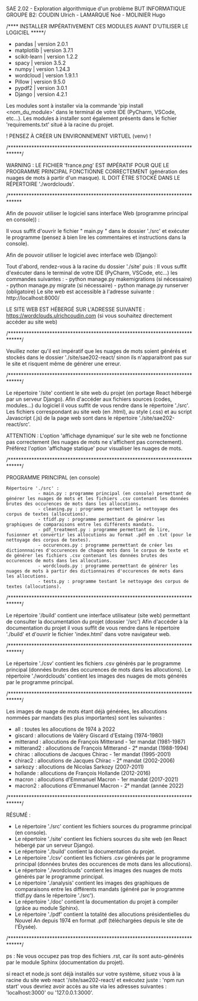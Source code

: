 SAE 2.02 - Exploration algorithmique d'un problème
BUT INFORMATIQUE
GROUPE B2:
COUDIN Ulrich - LAMARQUE Noé - MOLINIER Hugo


/**** INSTALLER IMPÉRATIVEMENT CES MODULES AVANT D'UTILISER LE LOGICIEL *****/
- pandas | version 2.0.1
- matplotlib | version 3.7.1
- scikit-learn | version 1.2.2
- spacy | version 3.5.2
- numpy | version 1.24.3
- wordcloud | version 1.9.1.1
- Pillow | version 9.5.0
- pypdf2 | version 3.0.1
- Django | version 4.2.1

Les modules sont à installer via la commande 'pip install <nom_du_module>' dans le terminal de votre IDE (PyCharm, VSCode, etc...).
Les modules à installer sont également présents dans le fichier 'requirements.txt' situé à la racine du projet.

! PENSEZ À CRÉER UN ENVIRONNEMENT VIRTUEL (venv) !

/*****************************************************************************/

WARNING : LE FICHIER 'france.png' EST IMPÉRATIF POUR QUE LE PROGRAMME PRINCIPAL FONCTIONNE CORRECTEMENT (génération des nuages de mots à partir d'un masque).
IL DOIT ÊTRE STOCKÉ DANS LE RÉPERTOIRE './wordclouds'.

/*****************************************************************************

Afin de pouvoir utiliser le logiciel sans interface Web (programme principal en console)) :

Il vous suffit d'ouvrir le fichier " main.py " dans le dossier './src' et exécuter le programme (pensez à bien lire les commentaires et instructions dans la console).

Afin de pouvoir utiliser le logiciel avec interface web (Django):

  Tout d'abord, rendez-vous à la racine du dossier './site' puis :
        Il vous suffit d'exécuter dans le terminal de votre IDE (PyCharm, VSCode, etc...) les commandes suivantes :
                - python manage.py makemigrations (si nécessaire)
                - python manage.py migrate (si nécessaire)
                - python manage.py runserver (obligatoire)
Le site web est accessible à l'adresse suivante : http://localhost:8000/

LE SITE WEB EST HÉBERGÉ SUR L'ADRESSE SUIVANTE : https://wordclouds.ulrichcoudin.com
 (si vous souhaitez directement accéder au site web)
 
/*****************************************************************************/

Veuillez noter qu'il est impératif que les nuages de mots soient générés et stockés dans le dossier './site/sae202-react/ sinon ils n'apparaitront pas sur le site et risquent même de générer une erreur.

/*****************************************************************************/

Le répertoire '/site' contient le site web du projet (en portage React hébergé par un serveur Django).
Afin d'accéder aux fichiers sources (codes, modules...) du logiciel il vous suffit de vous rendre dans le répertoire './src'.
Les fichiers correspondant au site web (en .html), au style (.css) et au script Javascript (.js) de la page web sont dans le répertoire './site/sae202-react/src'.

ATTENTION : L'option 'affichage dynamique' sur le site web ne fonctionne pas correctement (les nuages de mots ne s'affichent pas correctement).
Préférez l'option 'affichage statique' pour visualiser les nuages de mots.

/*****************************************************************************/

PROGRAMME PRINCIPAL (en console) 

    Répertoire './src' :
                - main.py : programme principal (en console) permettant de générer les nuages de mots et les fichiers .csv contenant les données brutes des occurences de mots dans les allocutions.
                - cleaning.py : programme permettant le nettoyage des corpus de textes (allocutions).
                - tfidf.py : programme permettant de générer les graphiques de comparaisons entre les différents mandats.
                - pdf_treatment.py : programme permettant de lire, fusionner et convertir les allocutions au format .pdf en .txt (pour le nettoyage des corpus de textes).
                - occurences.py : programme permettant de créer les dictionnnaires d'occurences de chaque mots dans le corpus de texte et de générer les fichiers .csv contenant les données brutes des occurences de mots dans les allocutions.
                - wordclouds.py : programme permettant de générer les nuages de mots à partir des dictionnaires d'occurences de mots dans les allocutions.
                - tests.py : programme testant le nettoyage des corpus de textes (allocutions).

/*****************************************************************************/

Le répertoire '/build' contient une interface utilisateur (site web) permettant de consulter la documentation du projet (dossier '/src')
Afin d'accéder à la documentation du projet il vous suffit de vous rendre dans le répertoire './build' et d'ouvrir le fichier 'index.html' dans votre navigateur web.

/*****************************************************************************/

Le répertoire './csv' contient les fichiers .csv générés par le programme principal (données brutes des occurences de mots dans les allocutions).
Le répertoire './wordclouds' contient les images des nuages de mots générés par le programme principal.

/*****************************************************************************/

Les images de nuage de mots étant déjà générées, les allocutions nommées par mandats (les plus importantes) sont les suivantes :

- all : toutes les allocutions de 1974 à 2022
- giscard : allocutions de Valéry Giscard d'Estaing (1974-1980)
- mitterand : allocutions de François Mitterand - 1er mandat (1981-1987)
- mitterand2 : allocutions de François Mitterand - 2ᵉ mandat (1988-1994)
- chirac : allocutions de Jacques Chirac - 1er mandat (1995-2001)
- chirac2 : allocutions de Jacques Chirac - 2ᵉ mandat (2002-2006)
- sarkozy : allocutions de Nicolas Sarkozy (2007-2011)
- hollande : allocutions de François Hollande (2012-2016)
- macron : allocutions d'Emmanuel Macron - 1er mandat (2017-2021)
- macron2 : allocutions d'Emmanuel Macron - 2ᵉ mandat (année 2022)

/*****************************************************************************/

RÉSUMÉ : 
  - Le répertoire './src' contient les fichiers sources du programme principal (en console).
  - Le répertoire './site' contient les fichiers sources du site web (en React hébergé par un serveur Django).
  - Le répertoire './build' contient la documentation du projet.
  - Le répertoire './csv' contient les fichiers .csv générés par le programme principal (données brutes des occurences de mots dans les allocutions).
  - Le répertoire './wordclouds' contient les images des nuages de mots générés par le programme principal.
  - Le répertoire './analysis' contient les images des graphiques de comparaisons entre les différents mandats (généré par le programme tfidf.py dans le répertoire './src').
  - Le répertoire './doc' contient la documentation du projet à compiler (grâce au module Sphinx).
  - Le répertoire './pdf' contient la totalité des allocutions présidentielles du Nouvel An depuis 1974 en format .pdf (téléchargées depuis le site de l'Élysée).

/*****************************************************************************/

ps : Ne vous occupez pas trop des fichiers .rst, car ils sont auto-générés par le module Sphinx (documentation du projet).

si react et node.js sont déjà installés sur votre système, situez vous à la racine du site web react '/site/sae202-react/ et exécutez juste : 'npm run start' vous devriez avoir accès au site via les adresses suivantes : 'localhost:3000' ou '127.0.0.1:3000'.